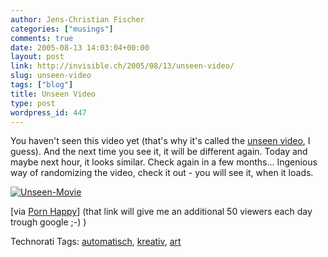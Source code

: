 ```yaml
---
author: Jens-Christian Fischer
categories: ["musings"]
comments: true
date: 2005-08-13 14:03:04+00:00
layout: post
link: http://invisible.ch/2005/08/13/unseen-video/
slug: unseen-video
tags: ["blog"]
title: Unseen Video
type: post
wordpress_id: 447
---
```



You haven't seen this video yet (that's why it's called the [unseen video](http://www.theunseenvideo.com/video/youmakemefeel.html), I guess). And the next time you see it, it will be different again. Today and maybe next hour, it looks similar. Check again in a few months... Ingenious way of randomizing the video, check it out - you will see it, when it loads.


[
![Unseen-Movie](/unseen-movie.jpg)](http://www.theunseenvideo.com/video/youmakemefeel.html)



[via [Porn Happy](http://pornhappy.blogspot.com/2005/08/unseen-video.html)] (that link will give me an additional 50 viewers each day trough google ;-) )





Technorati Tags: [automatisch](http://technorati.com/tag/automatisch), [kreativ](http://technorati.com/tag/kreativ), [art](http://technorati.com/tag/art)
